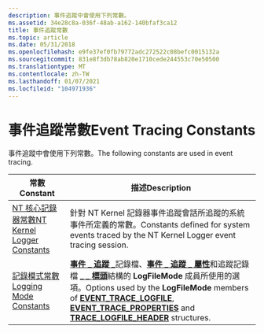 ```yaml
---
description: 事件追蹤中會使用下列常數。
ms.assetid: 34e28c8a-036f-48ab-a162-140bfaf3ca12
title: 事件追蹤常數
ms.topic: article
ms.date: 05/31/2018
ms.openlocfilehash: e9fe37ef0fb79772adc272522c08befc0015132a
ms.sourcegitcommit: 831e8f3db78ab820e1710cede244553c70e50500
ms.translationtype: MT
ms.contentlocale: zh-TW
ms.lasthandoff: 01/07/2021
ms.locfileid: "104971936"
---
```

# <a name="event-tracing-constants"></a><span data-ttu-id="a2260-103">事件追蹤常數</span><span class="sxs-lookup"><span data-stu-id="a2260-103">Event Tracing Constants</span></span>

<span data-ttu-id="a2260-104">事件追蹤中會使用下列常數。</span><span class="sxs-lookup"><span data-stu-id="a2260-104">The following constants are used in event tracing.</span></span>



| <span data-ttu-id="a2260-105">常數</span><span class="sxs-lookup"><span data-stu-id="a2260-105">Constant</span></span>                                                     | <span data-ttu-id="a2260-106">描述</span><span class="sxs-lookup"><span data-stu-id="a2260-106">Description</span></span>                                                                                                                                                                                                                            |
|--------------------------------------------------------------|----------------------------------------------------------------------------------------------------------------------------------------------------------------------------------------------------------------------------------------|
| [<span data-ttu-id="a2260-107">NT 核心記錄器常數</span><span class="sxs-lookup"><span data-stu-id="a2260-107">NT Kernel Logger Constants</span></span>](nt-kernel-logger-constants.md) | <span data-ttu-id="a2260-108">針對 NT Kernel 記錄器事件追蹤會話所追蹤的系統事件所定義的常數。</span><span class="sxs-lookup"><span data-stu-id="a2260-108">Constants defined for system events traced by the NT Kernel Logger event tracing session.</span></span>                                                                                                                                              |
| [<span data-ttu-id="a2260-109">記錄模式常數</span><span class="sxs-lookup"><span data-stu-id="a2260-109">Logging Mode Constants</span></span>](logging-mode-constants.md)         | <span data-ttu-id="a2260-110">[**事件 \_ 追蹤 \_**](/windows/win32/api/evntrace/ns-evntrace-event_trace_logfilea)記錄檔、[**事件 \_ 追蹤 \_ 屬性**](/windows/win32/api/evntrace/ns-evntrace-event_trace_properties)和追蹤記錄檔 [**\_ \_ 標頭**](/windows/win32/api/evntrace/ns-evntrace-trace_logfile_header)結構的 **LogFileMode** 成員所使用的選項。</span><span class="sxs-lookup"><span data-stu-id="a2260-110">Options used by the **LogFileMode** members of [**EVENT\_TRACE\_LOGFILE**](/windows/win32/api/evntrace/ns-evntrace-event_trace_logfilea), [**EVENT\_TRACE\_PROPERTIES**](/windows/win32/api/evntrace/ns-evntrace-event_trace_properties) and [**TRACE\_LOGFILE\_HEADER**](/windows/win32/api/evntrace/ns-evntrace-trace_logfile_header) structures.</span></span> |



 

 

 
